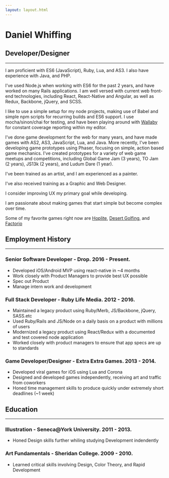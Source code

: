 ```yaml
---
layout: layout.html
---
```


# Daniel Whiffing

## Developer/Designer

---

I am proficient with ES6 (JavaScript), Ruby, Lua, and AS3. I also have experience with Java, and PHP.

I've used Node.js when working with ES6 for the past 2 years, and have worked on many Rails applications. I am well versed with current web front-end technologies, including React, React-Native and Angular, as well as Redux, Backbone, jQuery, and SCSS.

I like to use a simple setup for my node projects, making use of Babel and simple npm scripts for recurring builds and ES6 support. I use mocha/sinon/chai for testing, and have been playing around with [Wallaby](http://wallabyjs.com/) for constant coverage reporting within my editor.

I've done game development for the web for many years, and have made games with AS2, AS3, JavaScript, Lua, and Java. More recently, I've been developing game prototypes using Phaser, focusing on simple, action based game mechanics. I've created prototypes for a variety of web game meetups and competitions, including Global Game Jam (3 years), TO Jam (2 years), JS13k (2 years), and Ludum Dare (1 year).

I've been trained as an artist, and I am experienced as a painter.

I've also received training as a Graphic and Web Designer.

I consider improving UX my primary goal while developing.

I am passionate about making games that start simple but become complex over time.

Some of my favorite games right now are [Hoplite](https://play.google.com/store/apps/details?id=com.magmafortress.hoplite&hl=en), [Desert Golfing](https://play.google.com/store/apps/details?id=com.captaingames.golf), and [Factorio](https://www.factorio.com/)

## Employment History

---

### Senior Software Developer - Drop. 2016 - Present.

- Developed iOS/Android MVP using react-native in ~4 months
- Work closely with Product Managers to provide best UX possible
- Spec out Product
- Manage intern work and development

### Full Stack Developer - Ruby Life Media. 2012 - 2016.

- Maintained a legacy product using Ruby/Merb, JS/Backbone, jQuery, SASS.etc
- Used Ruby/Rails and JS/Node on a daily basis on a product with millions of users
- Modernized a legacy product using React/Redux with a documented and test covered node application
- Worked closely with product managers to ensure that app specs are up to standards

### Game Developer/Designer - Extra Extra Games. 2013 - 2014.

- Developed viral games for iOS using Lua and Corona
- Designed and developed games independently, receiving art and traffic from coworkers
- Honed time management skills to produce quickly under extremely short deadlines (~1 week)

## Education

---

### Illustration - Seneca@York University. 2011 - 2013.

- Honed Design skills further whiling studying Development indendently

### Art Fundamentals - Sheridan College. 2009 - 2010.

- Learned critical skills involving Design, Color Theory, and Rapid Development
